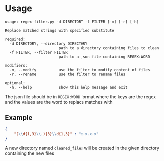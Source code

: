 # Usage
```console
usage: regex-filter.py -d DIRECTORY -f FILTER [-m] [-r] [-h]

Replace matched strings with specified substitute

required:
  -d DIRECTORY, --directory DIRECTORY
                        path to a directory containing files to clean
  -f FILTER, --filter FILTER
                        path to a json file containing REGEX:WORD

modifiers:
  -m, --modify          use the filter to modify content of files
  -r, --rename          use the filter to rename files

optional:
  -h, --help            show this help message and exit
```

The json file should be in `REGEX:WORD` format where the keys are the regex and the values are the word to replace matches with

## Example
```json
{
	"(\\d{1,3}\\.){3}\\d{1,3}" : "x.x.x.x"
}
```

A new directory named `cleaned_files` will be created in the given directory containing the new files
